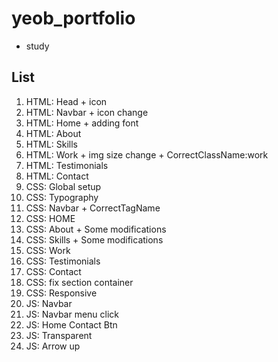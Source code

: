# yeob_portfolio
- study

## List
1. HTML: Head + icon
2. HTML: Navbar + icon change
3. HTML: Home + adding font
4. HTML: About
5. HTML: Skills
6. HTML: Work + img size change + CorrectClassName:work
7. HTML: Testimonials
8. HTML: Contact
9. CSS: Global setup
10. CSS: Typography
11. CSS: Navbar + CorrectTagName
12. CSS: HOME
13. CSS: About + Some modifications
14. CSS: Skills + Some modifications
15. CSS: Work
16. CSS: Testimonials
17. CSS: Contact
18. CSS: fix section container
19. CSS: Responsive
20. JS: Navbar
21. JS: Navbar menu click
22. JS: Home Contact Btn
23. JS: Transparent
24. JS: Arrow up
